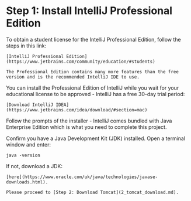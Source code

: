 # Step 1: Install IntelliJ Professional Edition

To obtain a student license for the IntelliJ Professional Edition, follow the steps in this link:

````{admonition} Resource
[IntelliJ Professional Edition](https://www.jetbrains.com/community/education/#students)
````

```{tip}
The Professional Edition contains many more features than the free version and is the recommended IntelliJ IDE to use.
```

You can install the Professional Edition of IntelliJ while you wait for your educational license to be approved - 
IntelliJ has a free 30-day trial period:

```{admonition} Resource
[Download IntelliJ IDEA](https://www.jetbrains.com/idea/download/#section=mac)
```

Follow the prompts of the installer - IntelliJ comes bundled with Java Enterprise Edition which is what you need to 
complete this project.

Confirm you have a Java Development Kit (JDK) installed. Open a terminal window and enter:
```
java -version
```

If not, download a JDK:
```{admonition} Resource
[here](https://www.oracle.com/uk/java/technologies/javase-downloads.html).
```

```{admonition} What's Next
Please proceed to [Step 2: Download Tomcat](2_tomcat_download.md).
```
